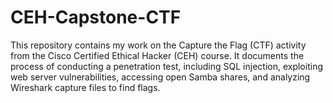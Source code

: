 # CEH-Capstone-CTF
This repository contains my work on the Capture the Flag (CTF) activity from the Cisco Certified Ethical Hacker (CEH) course. It documents the process of conducting a penetration test, including SQL injection, exploiting web server vulnerabilities, accessing open Samba shares, and analyzing Wireshark capture files to find flags.

